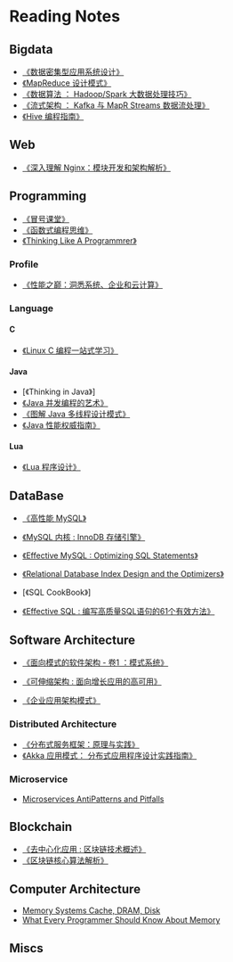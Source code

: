 # Reading Notes

## Bigdata
* [《数据密集型应用系统设计》](bigdata/design-data-intensive-app/README.md)
* [《MapReduce 设计模式》](bigdata/mapreduce-dp/README.md)
* [《数据算法 ： Hadoop/Spark 大数据处理技巧》](bigdata/data-algorithms/README.md)
* [《流式架构 ： Kafka 与 MapR Streams 数据流处理》](bigdata/streaming-architecture/README.md)
* [《Hive 编程指南》](bigdata/programming-hive/README.md)

## Web
* [《深入理解 Nginx：模块开发和架构解析》](web/understanding-nginx/README.md)

## Programming
* [《冒号课堂》](programe/colon-classroom/README.md)
* [《函数式编程思维》](programe/functional-thinking/README.md)
* [《Thinking Like A Programmrer》](programe/Thinking-Like-A-Programmrer/README.md)

### Profile
* [《性能之巅：洞悉系统、企业和云计算》](programe/profile/sys-performance/README.md)

### Language
#### C
* [《Linux C 编程一站式学习》](language/c/linux-c-programming/README.md)

#### Java
* [《Thinking in Java》]
* [《Java 并发编程的艺术》](language/java/art_of_java_concurrency_programming/README.md)
* [《图解 Java 多线程设计模式》](language/java/java-MT-thread-DP/README.md)
* [《Java 性能权威指南》](language/java/java-performance-the-definitive-guide/README.md)
#### Lua
* [《Lua 程序设计》](language/lua/lua_programming/README.md)

## DataBase
* [《高性能 MySQL》](db/hp-mysql/README.md)
* [《MySQL 内核 : InnoDB 存储引擎》](db/mysql-innodb/README.md)
* [《Effective MySQL : Optimizing SQL Statements》](db/effective_mysql_sql_statements/README.md)

* [《Relational Database Index Design and the Optimizers》]()
* [《SQL CookBook》]
* [《Effective SQL : 编写高质量SQL语句的61个有效方法》](db/effective_sql/README.md)

## Software Architecture
* [《面向模式的软件架构 - 卷1 ：模式系统》](arch/POSA-sys-of-patterns/README.md)
* [《可伸缩架构 : 面向增长应用的高可用》](arch/scalable_arch/README.md)

* [《企业应用架构模式》](arch/patterns-of-enterprise-app-arch/README.md)

### Distributed Architecture
* [《分布式服务框架：原理与实践》](arch/DS-Service-Framework/README.md)
* [《Akka 应用模式： 分布式应用程序设计实践指南》](arch/applied-akka-patterns/README.md)

### Microservice
* [Microservices AntiPatterns and Pitfalls](arch/Microservices-AntiPatterns-and-Pitfalls/README.md)

## Blockchain
* [《去中心化应用 : 区块链技术概述》](blockchain/dapp/README.md)
* [《区块链核心算法解析》](blockchain/algos_in_blockchain/README.md)

## Computer Architecture
* [Memory Systems Cache, DRAM, Disk](https://www.e-reading.club/bookreader.php/138837/Jacob,_Ng,_Wang_-_Memory_systems._Cache,_DRAM,_Disk.pdf)
* [What Every Programmer Should Know About Memory](https://akkadia.org/drepper/cpumemory.pdf)

## Miscs
